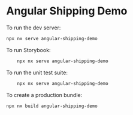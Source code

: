 # Angular Shipping Demo

To run the dev server:

```sh
npx nx serve angular-shipping-demo
```

To run Storybook:

```sh
    npx nx serve angular-shipping-demo
```

To run the unit test suite:

```sh
    npx nx serve angular-shipping-demo
```

To create a production bundle:

```sh
npx nx build angular-shipping-demo
```
